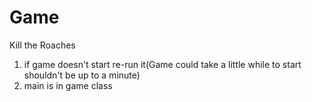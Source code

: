 # Game
Kill the Roaches
1. if game doesn't start  re-run it(Game could take a little while to start shouldn't be up to a minute)
2. main is in game class
